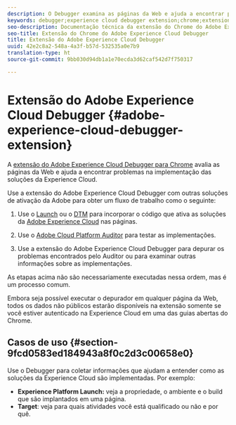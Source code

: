 ```yaml
---
description: O Debugger examina as páginas da Web e ajuda a encontrar problemas na implementação das soluções da Experience Cloud
keywords: debugger;experience cloud debugger extension;chrome;extension
seo-description: Documentação técnica da extensão do Chrome do Adobe Experience Cloud Debugger - examine as páginas da Web e compreenda os problemas das implementações da solução da Experience Cloud
seo-title: Extensão do Chrome do Adobe Experience Cloud Debugger
title: Extensão do Adobe Experience Cloud Debugger
uuid: 42e2c8a2-548a-4a3f-b57d-532535a0e7b9
translation-type: ht
source-git-commit: 9bb030d94db1a1e70ecda3d62caf542d7f750317

---
```



# Extensão do Adobe Experience Cloud Debugger {#adobe-experience-cloud-debugger-extension}

A [extensão do Adobe Experience Cloud Debugger para Chrome](https://chrome.google.com/webstore/detail/adobe-experience-cloud-de/ocdmogmohccmeicdhlhhgepeaijenapj) avalia as páginas da Web e ajuda a encontrar problemas na implementação das soluções da Experience Cloud.

Use a extensão do Adobe Experience Cloud Debugger com outras soluções de ativação da Adobe para obter um fluxo de trabalho como o seguinte:

1. Use o [Launch](https://docs.adobe.com/content/help/pt-BR/launch/using/overview.html) ou o [DTM](https://docs.adobe.com/content/help/pt-BR/dtm/using/dtm-home.html) para incorporar o código que ativa as soluções da [Adobe Experience Cloud](https://docs.adobe.com/content/help/pt-BR/experience-cloud/user-guides/home.html) nas páginas.

1. Use o [Adobe Cloud Platform Auditor](https://docs.adobe.com/content/help/pt-BR/auditor/using/overview.html) para testar as implementações.
1. Use a extensão do Adobe Experience Cloud Debugger para depurar os problemas encontrados pelo Auditor ou para examinar outras informações sobre as implementações.

As etapas acima não são necessariamente executadas nessa ordem, mas é um processo comum.

Embora seja possível executar o depurador em qualquer página da Web, todos os dados não públicos estarão disponíveis na extensão somente se você estiver autenticado na Experience Cloud em uma das guias abertas do Chrome.

## Casos de uso {#section-9fcd0583ed184943a8f0c2d3c00658e0}

Use o Debugger para coletar informações que ajudam a entender como as soluções da Experience Cloud são implementadas. Por exemplo:

* **Experience Platform Launch:** veja a propriedade, o ambiente e o build que são implantados em uma página.
* **Target**: veja para quais atividades você está qualificado ou não e por quê.
